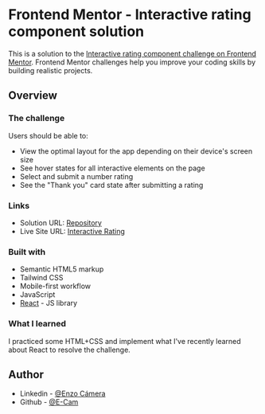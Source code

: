 # Frontend Mentor - Interactive rating component solution

This is a solution to the [Interactive rating component challenge on Frontend Mentor](https://www.frontendmentor.io/challenges/interactive-rating-component-koxpeBUmI). Frontend Mentor challenges help you improve your coding skills by building realistic projects. 
## Overview

### The challenge

Users should be able to:

- View the optimal layout for the app depending on their device's screen size
- See hover states for all interactive elements on the page
- Select and submit a number rating
- See the "Thank you" card state after submitting a rating

### Links

- Solution URL: [Repository](https://github.com/EnzoCam7/interactiverating)
- Live Site URL: [Interactive Rating](https://interactive-rating-ec7.netlify.app/)

### Built with

- Semantic HTML5 markup
- Tailwind CSS
- Mobile-first workflow
- JavaScript
- [React](https://reactjs.org/) - JS library


### What I learned

I practiced some HTML+CSS and implement what I've recently learned about React to resolve the challenge.

## Author

- Linkedin - [@Enzo Cámera](https://github.com/EnzoCam7)
- Github  - [@E-Cam](https://github.com/EnzoCam7)
